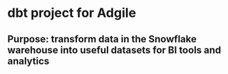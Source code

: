 # dbt project for Adgile

## Purpose: transform data in the Snowflake warehouse into useful datasets for BI tools and analytics
